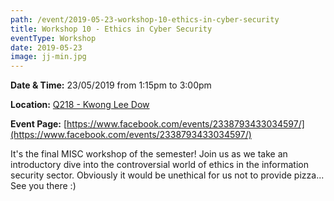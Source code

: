 ```yaml
---
path: /event/2019-05-23-workshop-10-ethics-in-cyber-security
title: Workshop 10 - Ethics in Cyber Security
eventType: Workshop
date: 2019-05-23
image: jj-min.jpg
---
```


**Date & Time:** 23/05/2019 from 1:15pm to 3:00pm

**Location:** [Q218 - Kwong Lee Dow](https://maps.unimelb.edu.au/parkville/building/263)

**Event Page:** [https://www.facebook.com/events/2338793433034597/](https://www.facebook.com/events/2338793433034597/)


It's the final MISC workshop of the semester! Join us as we take an introductory dive into the controversial world of ethics in the information security sector.
Obviously it would be unethical for us not to provide pizza...
See you there :)